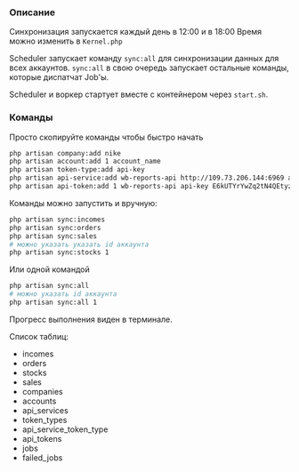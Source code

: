 ### Описание

Синхронизация запускается каждый день в 12:00 и в 18:00
Время можно изменить в `Kernel.php`

Scheduler запускает команду `sync:all` для синхронизации данных для всех аккаунтов. `sync:all` в свою очередь запускает остальные команды,
которые диспатчат Job'ы.

Scheduler и воркер стартует вместе с контейнером через `start.sh`.

### Команды

Просто скопируйте команды чтобы быстро начать
```bash
php artisan company:add nike
php artisan account:add 1 account_name
php artisan token-type:add api-key
php artisan api-service:add wb-reports-api http://109.73.206.144:6969 api-key
php artisan api-token:add 1 wb-reports-api api-key E6kUTYrYwZq2tN4QEtyzsbEBk3ie
```

Команды можно запустить и вручную:

```bash
php artisan sync:incomes
php artisan sync:orders
php artisan sync:sales
# можно указать указать id аккаунта
php artisan sync:stocks 1
```
Или одной командой
```bash
php artisan sync:all
# можно указать id аккаунта
php artisan sync:all 1
```

Прогресс выполнения виден в терминале.

Список таблиц:
- incomes
- orders
- stocks
- sales
- companies
- accounts
- api_services
- token_types
- api_service_token_type
- api_tokens
- jobs
- failed_jobs


